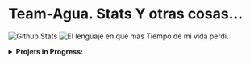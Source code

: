 # Team-Agua. Stats Y otras cosas...

 ![Github Stats](https://github-readme-stats.vercel.app/api?username=ArkSourcer&count_private=true&show_icons=true&include_all_commits=true&hide_border=true&count_private=true&theme=dark)
![El lenguaje en que mas Tiempo de mi vida perdi.](https://github-readme-stats.vercel.app/api/top-langs/?username=ArkSourcer&show_icons=true&include_all_commits=true&hide_border=true&count_private=true&theme=dark&langs_count=10&layout=donut)
</details>
<details>
 <summary><b>Projets in Progress:</b></summary>
- //repo//
<p>

![Customized Card](https://github-readme-stats.vercel.app/api/pin?username=ArkSourcer\&repo=project-ark-public\&title_color=fff\&icon_color=f9f9f9\&text_color=9f9f9f\&bg_color=151515)
<p>

![Customized Card](https://github-readme-stats.vercel.app/api/pin?username=ArkSourcer\&repo=wrongest-bot\&title_color=fff\&icon_color=f9f9f9\&text_color=9f9f9f\&bg_color=151515)
<p>

![Customized Card](https://github-readme-stats.vercel.app/api/pin?username=ArkSourcer\&repo=arktik-java\&title_color=fff\&icon_color=f9f9f9\&text_color=9f9f9f\&bg_color=151515)


<p align="left">
<img src="svg/t-part/Arktik-java.svg" alt="ark" style="vertical-align:top; margin:6px 4px">
<img src="svg/lang/java.svg" alt="java" style="vertical-align:top; margin:6px 4px">   
</p>

<details>

![frog](https://github.com/ArkSourcer/ArkSourcer/assets/93954648/d63dda87-b1ae-41fe-bb21-b3376eb7d270) `Ark:` Soy una rana que esperabas...

![frog](https://github.com/ArkSourcer/ArkSourcer/assets/93954648/615e1c7e-a1df-47f0-a9b2-2af56fef1c5c) Este `.png` se llama frog por razones chistosas que no contare en este `README.md`.

- La Ezquisofrenia existe. Porque si no existiera no hubiera perdido 10 minutos de mi vida Programando en `.md` y eso que no es un lenguaje... ATT: ArkSourcer.
<details>

[![Harlok's WakaTime stats](https://github-readme-stats.vercel.app/api/wakatime?username=ArkSourcer)](https://github.com/ArkSourcer/arktik-java\&theme=dark)

